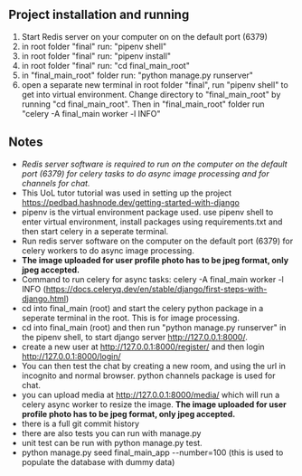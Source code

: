 

## Project installation and running
1. Start Redis server on your computer on on the default port (6379)
1. in root folder "final" run: "pipenv shell"
2. in root folder "final" run: "pipenv install"
3. in root folder "final" run: "cd final_main_root"
4. in "final_main_root" folder run: "python manage.py runserver"
5. open a separate new terminal in root folder "final", run "pipenv shell" to get into virtual environment. Change directory to "final_main_root" by running "cd final_main_root". Then in "final_main_root" folder
    run "celery -A final_main worker -l INFO"

## Notes
- *Redis server software is required to run on the computer on the default port (6379) for celery tasks to do async image processing and for channels for chat.*
- This UoL tutor tutorial was used in setting up the project https://pedbad.hashnode.dev/getting-started-with-django
- pipenv is the virtual environment package used. use pipenv shell to enter virtual environment, install packages using requirements.txt and then start celery in a seperate terminal.
- Run redis server software on the computer on the default port (6379) for celery workers to do async image processing. 
- **The image uploaded for user profile photo has to be jpeg format, only jpeg accepted.** 
- Command to run celery for async tasks: celery -A final_main worker -l INFO     (https://docs.celeryq.dev/en/stable/django/first-steps-with-django.html)
- cd into final_main (root) and start the celery python package in a seperate terminal in the root. This is for image processing.
- cd into final_main (root) and then run "python manage.py runserver" in the pipenv shell, to start django server http://127.0.0.1:8000/.
- create a new user at http://127.0.0.1:8000/register/ and then login http://127.0.0.1:8000/login/
- You can then test the chat by creating a new room, and using the url in incognito and normal browser. python channels package is used for chat.
- you can upload media at http://127.0.0.1:8000/media/ which will run a celery async worker to resize the image. **The image uploaded for user profile photo has to be jpeg format, only jpeg accepted.** 
- there is a full git commit history
- there are also tests you can run with manage.py
- unit test can be run with python manage.py test. 
- python manage.py seed final_main_app --number=100    (this is used to populate the database with dummy data)